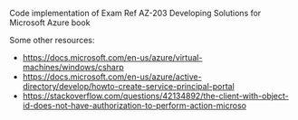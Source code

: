 Code implementation of Exam Ref AZ-203 Developing Solutions for Microsoft Azure book

Some other resources:
* https://docs.microsoft.com/en-us/azure/virtual-machines/windows/csharp
* https://docs.microsoft.com/en-us/azure/active-directory/develop/howto-create-service-principal-portal
* https://stackoverflow.com/questions/42134892/the-client-with-object-id-does-not-have-authorization-to-perform-action-microso